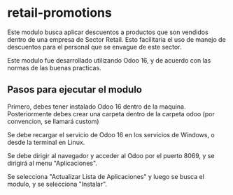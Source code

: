 # retail-promotions

Este modulo busca aplicar descuentos a productos que son vendidos dentro de una empresa de Sector Retail. 
Esto facilitaria el uso de manejo de descuentos para el personal que se envague de este sector. 

Este modulo fue desarrollado utilizando Odoo 16, y de acuerdo con las normas de las buenas practicas.

## Pasos para ejecutar el modulo

Primero, debes tener instalado Odoo 16 dentro de la maquina. Posteriormente debes crear una carpeta dentro de la carpeta odoo (por convencion, se llamará custom)

Se debe recargar el servicio de Odoo 16 en los servicios de Windows, o desde la terminal en Linux. 

Se debe dirigir al navegador y acceder al Odoo por el puerto 8069, y se dirigirá al menu "Aplicaciones".

Se selecciona "Actualizar Lista de Aplicaciones" y luego se busca el modulo, y se selecciona "Instalar".
